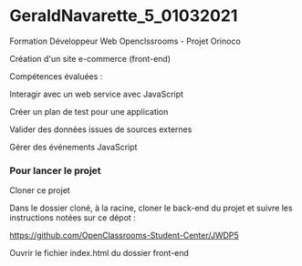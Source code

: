 # GeraldNavarette_5_01032021
Formation Développeur Web Openclssrooms - Projet Orinoco

Création d'un site e-commerce (front-end)

Compétences évaluées : 

Interagir avec un web service avec JavaScript

Créer un plan de test pour une application

Valider des données issues de sources externes

Gérer des événements JavaScript


### Pour lancer le projet ###

Cloner ce projet 

Dans le dossier cloné, à la racine, cloner le back-end du projet et suivre les instructions notées sur ce dépot : 

https://github.com/OpenClassrooms-Student-Center/JWDP5

Ouvrir le fichier index.html du dossier front-end


